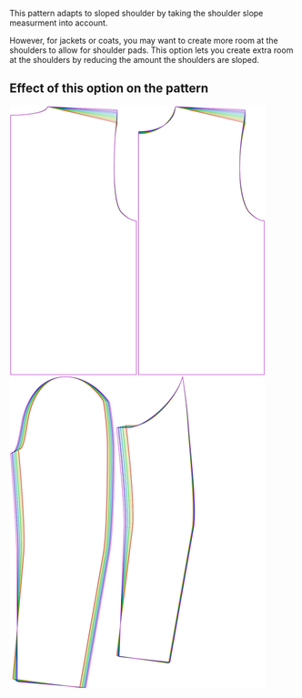 
This pattern adapts to sloped shoulder by taking the shoulder slope measurment into account.

However, for jackets or coats, you may want to create more room at the shoulders to allow for shoulder pads. This option lets you create extra room at the shoulders by reducing the amount the shoulders are sloped.


## Effect of this option on the pattern
![This image shows the effect of this option by superimposing several variants that have a different value for this option](bent_shoulderslopereduction_sample.svg "Effect of this option on the pattern")
